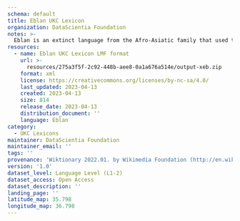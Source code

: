 ```yaml
---
schema: default
title: Eblan UKC Lexicon
organization: DataScientia Foundation
notes: >-
  Eblan is an extinct language from the Afro-Asiatic family that used to be spoken in Eurasia. The UKC Lexicon of Eblan is represented as a lexico-semantic network. It consists of words, word senses, synsets, as well as sense-level and synset-level relationships
resources:
  - name: Eblan UKC Lexicon LMF format
    url: >-
      resources/275a3f5f-2c92-448b-aee8-0a1a676a514e/output-xeb.zip
    format: xml
    license: https://creativecommons.org/licenses/by-nc-sa/4.0/
    last_updated: 2023-04-13
    created: 2023-04-13
    size: 814
    release_date: 2023-04-13
    distribution_document: ''
    language: Eblan
category:
  - UKC Lexicons
maintainer: DataScientia Foundation
maintainer_email: ''
tags: ''
provenance: 'Wiktionary 2022.01. by Wikimedia Foundation (http://en.wiktionary.org); Princeton WordNet 2.1 by Princeton University (https://wordnet.princeton.edu)'
version: '1.0'
dataset_level: Language Level (L1-2)
dataset_access: Open Access
dataset_description: ''
landing_page: ''
latitude_map: 35.798
longitude_map: 36.798
---
```

